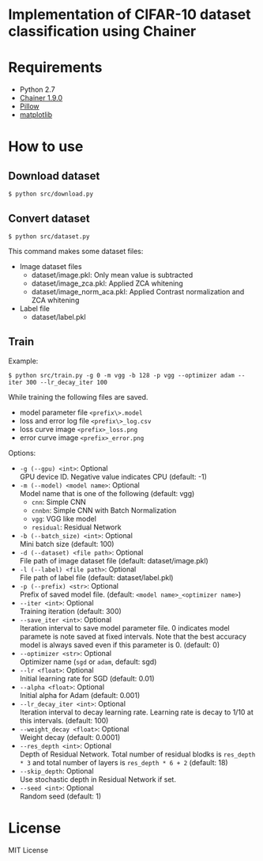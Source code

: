 # Implementation of CIFAR-10 dataset classification using Chainer

# Requirements

* Python 2.7
* [Chainer 1.9.0](http://chainer.org/)
* [Pillow](https://pypi.python.org/pypi/Pillow/)
* [matplotlib](http://matplotlib.org/)

# How to use

## Download dataset

```
$ python src/download.py
```

## Convert dataset

```
$ python src/dataset.py
```

This command makes some dataset files:

* Image dataset files
    * dataset/image.pkl: Only mean value is subtracted
    * dataset/image_zca.pkl: Applied ZCA whitening
    * dataset/image_norm_aca.pkl: Applied Contrast normalization and ZCA whitening
* Label file
    * dataset/label.pkl

## Train

Example:
```
$ python src/train.py -g 0 -m vgg -b 128 -p vgg --optimizer adam --iter 300 --lr_decay_iter 100
```

While training the following files are saved.
* model parameter file `<prefix\>.model`
* loss and error log file `<prefix\>_log.csv`
* loss curve image `<prefix>_loss.png`
* error curve image `<prefix>_error.png`

Options:

* `-g (--gpu) <int>`: Optional  
GPU device ID. Negative value indicates CPU (default: -1)
* `-m (--model) <model name>`: Optional  
Model name that is one of the following (default: vgg)
    * `cnn`: Simple CNN
    * `cnnbn`: Simple CNN with Batch Normalization
    * `vgg`: VGG like model
    * `residual`: Residual Network
* `-b (--batch_size) <int>`: Optional  
Mini batch size (default: 100)
* `-d (--dataset) <file path>`: Optional  
File path of image dataset file (default: dataset/image.pkl)
* `-l (--label) <file path>`: Optional  
File path of label file (default: dataset/label.pkl)
* `-p (--prefix) <str>`: Optional  
Prefix of saved model file. (default: `<model name>_<optimizer name>`)
* `--iter <int>`: Optional  
Training iteration (default: 300)
* `--save_iter <int>`: Optional  
Iteration interval to save model parameter file. 0 indicates model paramete is note saved at fixed intervals. Note that the best accuracy model is always saved even if this parameter is 0. (default: 0)
* `--optimizer <str>`: Optional  
Optimizer name (`sgd` or `adam`, default: sgd)
* `--lr <float>`: Optional  
Initial learning rate for SGD (default: 0.01)
* `--alpha <float>`: Optional  
Initial alpha for Adam (default: 0.001)
* `--lr_decay_iter <int>`: Optional  
Iteration interval to decay learning rate. Learning rate is decay to 1/10 at this intervals. (default: 100)
* `--weight_decay <float>`: Optional  
Weight decay (default: 0.0001)
* `--res_depth <int>`: Optional  
Depth of Residual Network. Total number of residual blodks is `res_depth * 3` and total number of layers is `res_depth * 6 + 2` (default: 18)
* `--skip_depth`: Optional  
Use stochastic depth in Residual Network if set.
* `--seed <int>`: Optional  
Random seed (default: 1)

# License

MIT License
